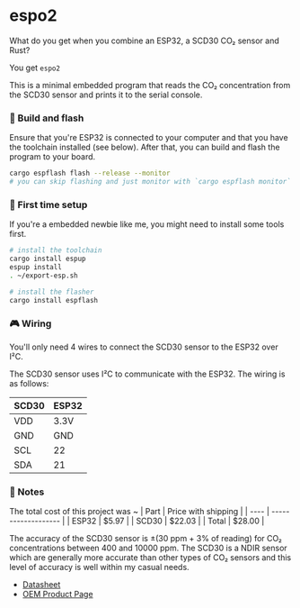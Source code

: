 # espo2

What do you get when you combine an ESP32, a SCD30 CO₂ sensor and Rust?

You get `espo2`

This is a minimal embedded program that reads the CO₂ concentration from the SCD30 sensor and prints it to the serial console.

### 📸 Build and flash

Ensure that you're ESP32 is connected to your computer and that you have the toolchain installed (see below). After that, you can build and flash the program to your board.

```bash
cargo espflash flash --release --monitor
# you can skip flashing and just monitor with `cargo espflash monitor`
```

### 🐣 First time setup

If you're a embedded newbie like me, you might need to install some tools first.

```bash
# install the toolchain
cargo install espup
espup install
. ~/export-esp.sh

# install the flasher
cargo install espflash
```

### 🎮 Wiring

You'll only need 4 wires to connect the SCD30 sensor to the ESP32 over I²C.

The SCD30 sensor uses I²C to communicate with the ESP32. The wiring is as follows:

| SCD30 | ESP32 |
| ----- | ----- |
| VDD   | 3.3V  |
| GND   | GND   |
| SCL   | 22    |
| SDA   | 21    |

### 🌈 Notes

The total cost of this project was ~
| Part | Price with shipping |
| ---- | ------------------- |
| ESP32 | $5.97 |
| SCD30 | $22.03 |
| Total | $28.00 |

The accuracy of the SCD30 sensor is ±(30 ppm + 3% of reading) for CO₂ concentrations between 400 and 10000 ppm. The SCD30 is a NDIR sensor which are generally more accurate than other types of CO₂ sensors and this level of accuracy is well within my casual needs.

- [Datasheet](https://www.sensirion.com/media/documents/4EAF6AF8/61652C3C/Sensirion_CO2_Sensors_SCD30_Datasheet.pdf)
- [OEM Product Page](https://www.sensirion.com/products/catalog/SCD30/)
